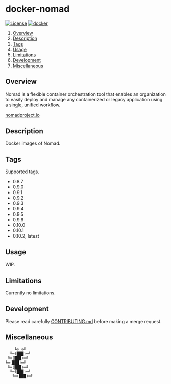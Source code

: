 # docker-nomad

[![License][license-img]][license-href]
[![docker][docker-img]][docker-href]

1. [Overview](#overview)
2. [Description](#description)
3. [Tags](#tags)
4. [Usage](#usage)
5. [Limitations](#limitations)
6. [Development](#development)
7. [Miscellaneous](#miscellaneous)

## Overview

Nomad is a  flexible container orchestration tool that  enables an organization
to easily  deploy and manage  any containerized  or legacy application  using a
single, unified workflow.

[nomadproject.io][overview-href]

## Description

Docker images of Nomad.

## Tags

Supported tags.

- 0.8.7
- 0.9.0
- 0.9.1
- 0.9.2
- 0.9.3
- 0.9.4
- 0.9.5
- 0.9.6
- 0.10.0
- 0.10.1
- 0.10.2, latest

## Usage

WIP.

## Limitations

Currently no limitations.

## Development

Please read carefully [CONTRIBUTING.md][contribute-href]  before making a merge
request.

## Miscellaneous

```
    ╚⊙ ⊙╝
  ╚═(███)═╝
 ╚═(███)═╝
╚═(███)═╝
 ╚═(███)═╝
  ╚═(███)═╝
   ╚═(███)═╝
```

[license-img]: https://img.shields.io/badge/license-ISC-blue.svg
[license-href]: LICENSE
[docker-img]: https://img.shields.io/docker/pulls/vptech/nomad.svg
[docker-href]: https://hub.docker.com/r/vptech/nomad/
[overview-href]: https://www.nomadproject.io/
[contribute-href]: CONTRIBUTING.md
